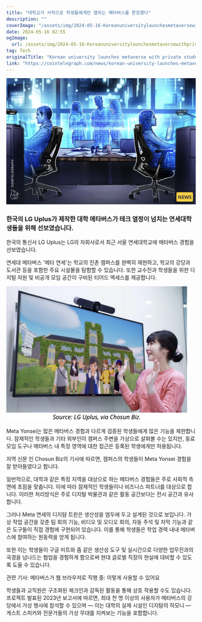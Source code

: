 ```yaml
---
title: "대학교가 사적으로 학생들에게만 열리는 메타버스를 론칭했다"
description: ""
coverImage: "/assets/img/2024-05-16-Koreanuniversitylaunchesmetaversewithprivatestudentaccess_thumbnail.png"
date: 2024-05-16 02:55
ogImage: 
  url: /assets/img/2024-05-16-Koreanuniversitylaunchesmetaversewithprivatestudentaccess_thumbnail.png
tag: Tech
originalTitle: "Korean university launches metaverse with private student access"
link: "https://cointelegraph.com/news/korean-university-launches-metaverse-private-student-access"
---
```



![Korean university launches metaverse with private student access](/assets/img/2024-05-16-Koreanuniversitylaunchesmetaversewithprivatestudentaccess_thumbnail.png)

### 한국의 LG Uplus가 제작한 대학 메타버스가 테크 열정이 넘치는 연세대학생들을 위해 선보였습니다.

한국의 통신사 LG Uplus는 LG의 자회사로서 최근 서울 연세대학교에 메타버스 경험을 선보였습니다.

연세대 메타버스 '메타 연세'는 학교의 진촌 캠퍼스를 완벽히 재현하고, 학교의 강당과 도서관 등을 포함한 주요 시설물을 탐험할 수 있습니다. 또한 교수진과 학생들을 위한 디지털 자원 및 비공개 모임 공간이 구비된 티어드 액세스를 제공합니다.



![2024-05-16-Koreanuniversitylaunchesmetaversewithprivatestudentaccess_0](/assets/img/2024-05-16-Koreanuniversitylaunchesmetaversewithprivatestudentaccess_0.png)

Meta Yonsei는 많은 메타버스 경험과 다르게 검증된 학생들에게 많은 기능을 제한합니다. 잠재적인 학생들과 기타 외부인이 캠퍼스 주변을 가상으로 살펴볼 수는 있지만, 동료 모임 도구나 메타버스 내 특정 영역에 대한 접근은 등록된 학생에게만 허용됩니다.

지역 신문 인 Chosun Biz의 기사에 따르면, 캠퍼스의 학생들이 Meta Yonsei 경험을 잘 받아들였다고 합니다.

일반적으로, 대학과 같은 특정 지역을 대상으로 하는 메타버스 경험들은 주로 사회적 측면에 초점을 맞춥니다. 이에 따라 잠재적인 학생들이나 비즈니스 파트너를 대상으로 합니다. 이러한 처리방식은 주로 디지털 박물관과 같은 활동 공간보다는 전시 공간과 유사합니다.



그러나 Meta 연세의 디지턈 트윈은 생산성을 염두에 두고 설계된 것으로 보입니다. 가상 작업 공간을 갖춘 팀 회의 기능, 비디오 및 오디오 회의, 자동 주석 및 자막 기능과 같은 도구들이 직접 경험에 구현되어 있습니다. 이를 통해 학생들은 학업 경력 내내 메타버스에 참여하는 원동력을 얻게 됩니다.

또한 이는 학생들이 구글 미트와 줌 같은 생산성 도구 및 실시간으로 다양한 업무진과의 국경을 넘나드는 협업을 경험하게 함으로써 현대 글로벌 직장의 현실에 대비할 수 있도록 도울 수 있습니다.

관련 기사: 메타버스가 웹 브라우저로 직행 중: 이렇게 사용할 수 있어요

학생들과 교직원은 구조화된 체크인과 감독된 활동을 통해 상호 작용할 수도 있습니다. 프로젝트 발표된 2023년 보고서에 따르면, 최대 천 명 이상의 사용자가 메타버스의 강당에서 가상 행사에 참석할 수 있으며 — 이는 대학의 실제 시설인 디지턈의 하모니 — 게스트 스피커와 전문가들의 가상 무대를 지켜보는 기능을 포함합니다.